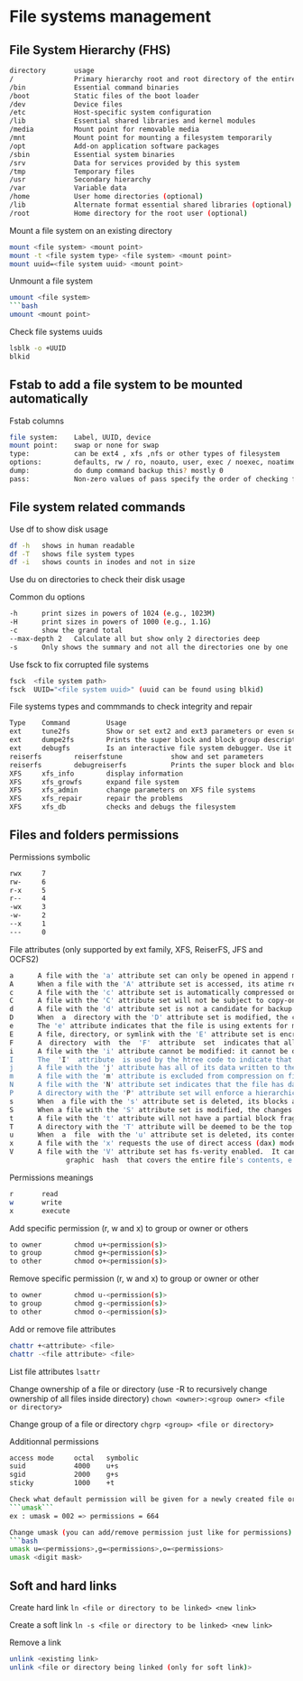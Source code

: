 # File systems management
## File System Hierarchy (FHS)
```bash
directory       usage
/               Primary hierarchy root and root directory of the entire file system hierarchy
/bin            Essential command binaries
/boot           Static files of the boot loader
/dev            Device files
/etc            Host-specific system configuration
/lib            Essential shared libraries and kernel modules
/media          Mount point for removable media
/mnt            Mount point for mounting a filesystem temporarily
/opt            Add-on application software packages
/sbin           Essential system binaries
/srv            Data for services provided by this system
/tmp            Temporary files
/usr            Secondary hierarchy
/var            Variable data
/home           User home directories (optional)
/lib            Alternate format essential shared libraries (optional)
/root           Home directory for the root user (optional)
```

Mount a file system on an existing directory
```bash
mount <file system> <mount point>
mount -t <file system type> <file system> <mount point>
mount uuid=<file system uuid> <mount point>
```

Unmount a file system
```bash
umount <file system>
```bash
umount <mount point>
```

Check file systems uuids
```bash
lsblk -o +UUID
blkid
```

## Fstab to add a file system to be mounted automatically

Fstab columns
```bash
file system:    Label, UUID, device
mount point:    swap or none for swap
type:           can be ext4 , xfs ,nfs or other types of filesystem
options:        defaults, rw / ro, noauto, user, exec / noexec, noatime, umask
dump:           do dump command backup this? mostly 0
pass:           Non-zero values of pass specify the order of checking filesystems at boot time
```

## File system related commands
Use df to show disk usage
```bash
df -h   shows in human readable
df -T   shows file system types
df -i   shows counts in inodes and not in size
```

Use du on directories to check their disk usage

Common du options
```bash
-h      print sizes in powers of 1024 (e.g., 1023M)
-H      print sizes in powers of 1000 (e.g., 1.1G)
-c      show the grand total
--max-depth 2   Calculate all but show only 2 directories deep
-s      Only shows the summary and not all the directories one by one
```

Use fsck to fix corrupted file systems
```bash
fsck  <file system path>
fsck  UUID="<file system uuid>" (uuid can be found using blkid)
```

File systems types and commmands to check integrity and repair
```bash
Type    Command         Usage
ext     tune2fs         Show or set ext2 and ext3 parameters or even set the journaling options
ext     dumpe2fs        Prints the super block and block group descriptor information for an ext2 or ext3 filesystem.
ext     debugfs         Is an interactive file system debugger. Use it to examine or change the state of an ext2 or ext3file system.
reiserfs        reiserfstune            show and set parameters
reiserfs        debugreiserfs           Prints the super block and block group descriptor information for an ext2 or ext3 filesystem.
XFS     xfs_info        display information
XFS     xfs_growfs      expand file system
XFS     xfs_admin       change parameters on XFS file systems
XFS     xfs_repair      repair the problems
XFS     xfs_db          checks and debugs the filesystem
```

## Files and folders permissions
Permissions symbolic
```bash
rwx     7
rw-     6
r-x     5
r--     4
-wx     3
-w-     2
--x     1
---     0
```

File attributes (only supported by ext family, XFS, ReiserFS, JFS and OCFS2)
```bash
a      A file with the 'a' attribute set can only be opened in append mode for writing.
A      When a file with the 'A' attribute set is accessed, its atime record is not modified.
c      A file with the 'c' attribute set is automatically compressed on the disk by the kernel.
C      A file with the 'C' attribute set will not be subject to copy-on-write updates.  This flag is only supported on file  systems  which  perform  copy-on-write.
d      A file with the 'd' attribute set is not a candidate for backup when the dump program is run.
D      When  a  directory with the 'D' attribute set is modified, the changes are written synchronously to the disk.
e      The 'e' attribute indicates that the file is using extents for mapping the blocks on disk.
E      A file, directory, or symlink with the 'E' attribute set is encrypted by the file system.
F      A  directory  with  the  'F'  attribute  set  indicates that all the path lookups inside that directory are made in a case-insensitive fashion.
i      A file with the 'i' attribute cannot be modified: it cannot be deleted or renamed, no link can be created to this file, most of the file's metadata can  not  be  modified, and the file can not be opened in write mode.
I      The  'I'  attribute  is used by the htree code to indicate that a directory is being indexed using hashed trees.
j      A file with the 'j' attribute has all of its data written to the ext3 or ext4 journal before being written to the file itself.
m      A file with the 'm' attribute is excluded from compression on file systems that support per-file compression.
N      A file with the 'N' attribute set indicates that the file has data stored inline, within the inode itself.
P      A directory with the 'P' attribute set will enforce a hierarchical structure for project id's.
s      When  a file with the 's' attribute set is deleted, its blocks are zeroed and written back to the disk.
S      When a file with the 'S' attribute set is modified, the changes are written synchronously to the disk.
t      A file with the 't' attribute will not have a partial block fragment at the end of the file merged with other files (for those file systems  which  support  tail-merging).
T      A directory with the 'T' attribute will be deemed to be the top of directory hierarchies for the purposes of the Orlov block allocator.
u      When  a  file  with the 'u' attribute set is deleted, its contents are saved.
x      A file with the 'x' requests the use of direct access (dax) mode, if the kernel supports DAX.
V      A file with the 'V' attribute set has fs-verity enabled.  It cannot be written to, and the file system will automatically verify all data read from it  against  a  crypto‐
              graphic  hash  that covers the entire file's contents, e.g. via a Merkle tree.
```

Permissions meanings
```bash
r       read
w       write
x       execute
```

Add specific permission (r, w and x) to group or owner or others
```bash
to owner        chmod u+<permission(s)>
to group        chmod g+<permission(s)>
to other        chmod o+<permission(s)>
```

Remove specific permission (r, w and x) to group or owner or other
```bash
to owner        chmod u-<permission(s)>
to group        chmod g-<permission(s)>
to other        chmod o-<permission(s)>
```

Add or remove file attributes
```bash
chattr +<attribute> <file>
chattr -<file attribute> <file>
```

List file attributes
```lsattr```

Change ownership of a file or directory (use -R to recursively change ownership of all files inside directory)
```chown <owner>:<group owner> <file or directory>```

Change group of a file or directory
```chgrp <group> <file or directory>```

Additionnal permissions
```bash
access mode     octal   symbolic
suid            4000    u+s
sgid            2000    g+s
sticky          1000    +t

Check what default permission will be given for a newly created file or directory
```umask```
ex : umask = 002 => permissions = 664

Change umask (you can add/remove permission just like for permissions)
```bash
umask u=<permissions>,g=<permissions>,o=<permissions>
umask <digit mask>
```

## Soft and hard links
Create hard link
```ln <file or directory to be linked> <new link>```

Create a soft link
```ln -s <file or directory to be linked> <new link>```

Remove a link
```bash
unlink <existing link>
unlink <file or directory being linked (only for soft link)>
```
